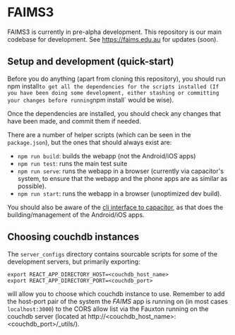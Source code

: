 # FAIMS3

FAIMS3 is currently in pre-alpha development. This repository is our main
codebase for development. See <https://faims.edu.au> for updates (soon).

## Setup and development (quick-start)

Before you do anything (apart from cloning this repository), you should run
npm install`to get all the dependencies
for the scripts installed (If you have been doing some development, either
stashing or committing your changes before
running`npm install` would be wise).

Once the dependencies are installed, you should check any changes that have been
made, and commit them if needed.

There are a number of helper scripts (which can be seen in the `package.json`),
but the ones that should always exist
are:

* `npm run build`: builds the webapp (not the Android/iOS apps)
* `npm run test`: runs the main test suite
* `npm run serve`: runs the webapp in a browser (currently via capacitor's
   system, to ensure that the webapp and the phone apps are as similar as
   possible).
* `npm run start`: runs the webapp in a browser (unoptimized dev build).

You should also be aware of the
[cli interface to capacitor](https://capacitorjs.com/docs/cli), as that does the
building/management of the Android/iOS
apps.

## Choosing couchdb instances

The `server_configs` directory contains sourcable scripts for some of the
development servers, but primarily exporting:
```!shell
export REACT_APP_DIRECTORY_HOST=<couchdb_host_name>
export REACT_APP_DIRECTORY_PORT=<couchdb_port>
```
will allow you to choose which couchdb instance to use. Remember to add the
host-port pair of the system the *FAIMS* app is running on (in most cases
`localhost:3000`) to the CORS allow list via the Fauxton running on the couchdb
server (located at http://<couchdb_host_name>:<couchdb_port>/_utils/).
